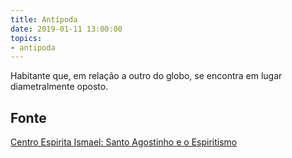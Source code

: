 ```yaml
---
title: Antípoda
date: 2019-01-11 13:00:00
topics:
- antipoda
---
```


Habitante que, em relação a outro do globo, se encontra em lugar diametralmente
oposto.

## Fonte
[Centro Espirita Ismael: Santo Agostinho e o Espiritismo](https://ceismael.com.br/filosofia/santo-agostinho-e-espiritismo.htm)

